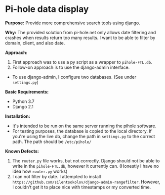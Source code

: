 # **Pi-hole data display**

**Purpose:** Provide more comprehensive search tools using django.

**Why:** The provided solution from pi-hole.net only allows date filtering 
and crashes when results return too many results. I want to be able to filter by domain, client, and also date.

**Approach:** 

1. First approach was to use a py script as a wrapper to `pihole-FTL.db`.
2. Follow-on approach is to use the django-admin interface.

- To use django-admin, I configure two databases. (See under `settings.py`)

**Basic Requirements:** 
* Python 3.7
* Django 2.1

**Installation:**
* It's intended to be run on the same server running the pihole software.
* For testing purposes, the database is copied to the local directory. If you're using the live db,
change the path in `settings.py` to the correct path. The path should be `/etc/pihole/`

**Known Defects:**

1. The `router.py` file works, but not correctly. Django should not be able to
write in the `pihole-FTL.db`, however it currently can. 
(Honestly I have no idea how `router.py` works)
2. I can not filter by date. I attempted to install `https://github.com/silentsokolov/django-admin-rangefilter`.
However, I couldn't get it to place nice with timestamps or my converted time.


